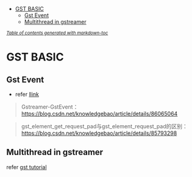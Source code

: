 - [GST BASIC](#gst-basic)
  * [Gst Event](#gst-event)
  * [Multithread in gstreamer](#Multithread-in-gstreamer)

<small><i><a href='http://ecotrust-canada.github.io/markdown-toc/'>Table of contents generated with markdown-toc</a></i></small>

# GST BASIC

## Gst Event
* refer [llink](https://blog.csdn.net/knowledgebao/article/details/84621238)
>Gstreamer-GstEvent：https://blog.csdn.net/knowledgebao/article/details/86065064

>gst_element_get_request_pad与gst_element_request_pad的区别：https://blog.csdn.net/knowledgebao/article/details/85793298

## Multithread in gstreamer

refer [gst tutorial](https://gstreamer.freedesktop.org/documentation/tutorials/basic/multithreading-and-pad-availability.html?gi-language=c#)
